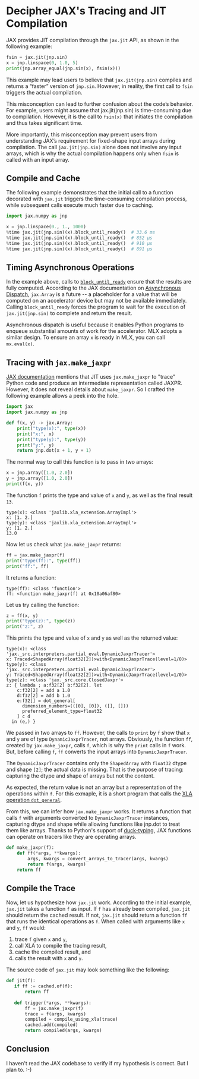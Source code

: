 # Decipher JAX's Tracing and JIT Compilation

JAX provides JIT compilation through the `jax.jit` API, as shown in the following example:

```python
fsin = jax.jit(jnp.sin)
x = jnp.linspace(0, 1.0, 5)
print(jnp.array_equal(jnp.sin(x), fsin(x)))
```

This example may lead users to believe that `jax.jit(jnp.sin)` compiles and returns a “faster” version of `jnp.sin`.  However, in reality, the first call to `fsin` triggers the actual compilation.

This misconception can lead to further confusion about the code’s behavior. For example, users might assume that jax.jit(jnp.sin) is time-consuming due to compilation. However, it is the call to `fsin(x)` that initiates the compilation and thus takes significant time.

More importantly, this misconception may prevent users from understanding JAX’s requirement for fixed-shape input arrays during compilation.  The call `jax.jit(jnp.sin)` alone does not involve any input arrays, which is why the actual compilation happens only when `fsin` is called with an input array.

## Compile and Cache

The following example demonstrates that the initial call to a function decorated with `jax.jit` triggers the time-consuming compilation process, while subsequent calls execute much faster due to caching.

```python
import jax.numpy as jnp

x = jnp.linspace(0., 1., 1000)
%time jax.jit(jnp.sin)(x).block_until_ready()  # 33.6 ms
%time jax.jit(jnp.sin)(x).block_until_ready()  # 852 µs
%time jax.jit(jnp.sin)(x).block_until_ready()  # 910 µs
%time jax.jit(jnp.sin)(x).block_until_ready()  # 891 µs
```

## Timing Asynchronous Operations

In the example above, calls to [`block_until_ready`](https://github.com/jax-ml/jax/blob/7bc026e496ebe49d54d6578746dd9c9beaed2592/jax/_src/array.py#L597) ensure that the results are fully computed.  According to the JAX documentation on [Asynchronous Dispatch](https://jax.readthedocs.io/en/latest/async_dispatch.html), `jax.Array` is a future -- a placeholder for a value that will be computed on an accelerator device but may not be available immediately.  Calling `block_until_ready` forces the program to wait for the execution of `jax.jit(jnp.sin)` to complete and return the result.

Asynchronous dispatch is useful because it enables Python programs to enqueue substantial amounts of work for the accelerator.  MLX adopts a similar design. To ensure an array `x` is ready in MLX, you can call `mx.eval(x)`.

## Tracing with `jax.make_jaxpr`

[JAX documentation](https://jax.readthedocs.io/en/latest/notebooks/thinking_in_jax.html#jit-mechanics-tracing-and-static-variables) mentions that JIT uses `jax.make_jaxpr` to "trace" Python code and produce an intermediate representation called JAXPR.  However, it does not reveal details about `make_jaxpr`.  So I crafted the following example allows a peek into the hole.

```python
import jax
import jax.numpy as jnp

def f(x, y) -> jax.Array:
    print("type(x):", type(x))
    print("x:", x)
    print("type(y):", type(y))
    print("y:", y)
    return jnp.dot(x + 1, y + 1)
```

The normal way to call this function is to pass in two arrays:

```python
x = jnp.array([1.0, 2.0])
y = jnp.array([1.0, 2.0])
print(f(x, y))
```

The function `f` prints the type and value of `x` and `y`, as well as the final result `13`.

```text
type(x): <class 'jaxlib.xla_extension.ArrayImpl'>
x: [1. 2.]
type(y): <class 'jaxlib.xla_extension.ArrayImpl'>
y: [1. 2.]
13.0
```

Now let us check what `jax.make_jaxpr` returns:

```python
ff = jax.make_jaxpr(f)
print("type(ff):", type(ff))
print("ff:", ff)
```

It returns a function:

```text
type(ff): <class 'function'>
ff: <function make_jaxpr(f) at 0x10a06af80>
```

Let us try calling the function:

```python
z = ff(x, y)
print("type(z):", type(z))
print("z:", z)
```

This prints the type and value of `x` and `y` as well as the returned value:

```text
type(x): <class 'jax._src.interpreters.partial_eval.DynamicJaxprTracer'>
x: Traced<ShapedArray(float32[2])>with<DynamicJaxprTrace(level=1/0)>
type(y): <class 'jax._src.interpreters.partial_eval.DynamicJaxprTracer'>
y: Traced<ShapedArray(float32[2])>with<DynamicJaxprTrace(level=1/0)>
type(z): <class 'jax._src.core.ClosedJaxpr'>
z: { lambda ; a:f32[2] b:f32[2]. let
    c:f32[2] = add a 1.0
    d:f32[2] = add b 1.0
    e:f32[] = dot_general[
      dimension_numbers=(([0], [0]), ([], []))
      preferred_element_type=float32
    ] c d
  in (e,) }
```

We passed in two arrays to `ff`.  However, the calls to `print` by `f` show that `x` and `y` are of type `DynamicJaxprTracer`, not arrays.  Obviously, the function `ff`, created by `jax.make_jaxpr`, calls `f`, which is why the `print` calls in `f` work.  But, before calling `f`, `ff` converts the input arrays into `DynamicJaxprTracer`.

The `DynamicJaxprTracer` contains only the `ShapedArray` with `float32` dtype and shape `[2]`; the actual data is missing.  That is the purpose of tracing: capturing the dtype and shape of arrays but not the content.

As expected, the return value is not an array but a representation of the operations within `f`.  For this exmaple, it is a short program that calls the [XLA operation `dot_general`](https://openxla.org/xla/operation_semantics#dotgeneral).

From this, we can infer how `jax.make_jaxpr` works.  It returns a function that calls `f` with arguments converted to `DynamicJaxprTracer` instances, capturing dtype and shape while allowing functions like jnp.dot to treat them like arrays.  Thanks to Python's support of [duck-typing](https://en.wikipedia.org/wiki/Duck_typing), JAX functions can operate on tracers like they are operating arrays.

```python
def make_jaxpr(f):
    def ff(*args, **kwargs):
        args, kwargs = convert_arrays_to_tracer(args, kwargs)
        return f(args, kwargs)
    return ff
```

## Compile the Trace

Now, let us hypothesize how `jax.jit` work.  According to the initial example, `jax.jit` takes a function `f` as input.  If `f` has already been compiled, `jax.jit` should return the cached result.  If not, `jax.jit` should return a function `ff` that runs the identical operations as `f`.  When called with arguments like `x` and `y`, `ff` would:

1. trace `f` given `x` and `y`,
1. call XLA to compile the tracing result,
1. cache the compiled result, and
1. calls the result with `x` and `y`.

The source code of `jax.jit` may look something like the following:

```python
def jit(f):
   if ff := cached.of(f):
       return ff
       
   def trigger(*args, **kwargs):
       ff = jax.make_jaxpr(f)
       trace = f(args, kwargs)
       compiled = compile_using_xla(trace)
       cached.add(compiled)
       return compiled(args, kwargs)
```

## Conclusion

I haven't read the JAX codebase to verify if my hypothesis is correct.  But I plan to. :-)
